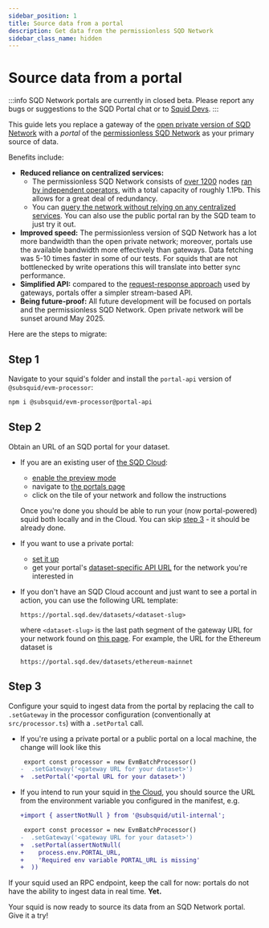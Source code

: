 ```yaml
---
sidebar_position: 1
title: Source data from a portal
description: Get data from the permissionless SQD Network  
sidebar_class_name: hidden
---
```


# Source data from a portal

:::info
SQD Network portals are currently in closed beta. Please report any bugs or suggestions to the SQD Portal chat or to [Squid Devs](https://t.me/HydraDevs).
:::

This guide lets you replace a gateway of the [open private version of SQD Network](/subsquid-network/overview/#open-private-network) with a *portal* of the [permissionless SQD Network](/subsquid-network/overview/#permissionless-public-network) as your primary source of data.

Benefits include:

 - **Reduced reliance on centralized services:**
   * The permissionless SQD Network consists of [over 1200](https://arbiscan.io/address/0x36e2b147db67e76ab67a4d07c293670ebefcae4e#readContract#F6) nodes [ran by independent operators](/subsquid-network/participate/worker), with a total capacity of roughly 1.1Pb. This allows for a great deal of redundancy.
   * You can [query the network without relying on any centralized services](/subsquid-network/participate/portal). You can also use the public portal ran by the SQD team to just try it out.
 - **Improved speed:** The permissionless version of SQD Network has a lot more bandwidth than the open private network; moreover, portals use the available bandwidth more effectively than gateways. Data fetching was 5-10 times faster in some of our tests. For squids that are not bottlenecked by write operations this will translate into better sync performance.
 - **Simplified API:** compared to the [request-response approach](/subsquid-network/reference/evm-api) used by gateways, portals offer a simpler stream-based API.
 - **Being future-proof:** All future development will be focused on portals and the permissionless SQD Network. Open private network will be sunset around May 2025.

Here are the steps to migrate:

## Step 1

Navigate to your squid's folder and install the `portal-api` version of `@subsquid/evm-processor`:
```bash
npm i @subsquid/evm-processor@portal-api
```

## Step 2

Obtain an URL of an SQD portal for your dataset.

 - If you are an existing user of [the SQD Cloud](https://app.subsquid.io):
    * [enable the preview mode](https://app.subsquid.io/preview)
    * navigate to [the portals page](https://app.subsquid.io/portal)
    * click on the tile of your network and follow the instructions

   Once you're done you should be able to run your (now portal-powered) squid both locally and in the Cloud. You can skip [step 3](#step-3) - it should be already done.

 - If you want to use a private portal:
    * [set it up](/subsquid-network/participate/portal)
    * get your portal's [dataset-specific API URL](/subsquid-network/participate/portal/#using-your-portal) for the network you're interested in

 - If you don't have an SQD Cloud account and just want to see a portal in action, you can use the following URL template:
   ```
   https://portal.sqd.dev/datasets/<dataset-slug>
   ```
   where `<dataset-slug>` is the last path segment of the gateway URL for your network found on [this page](/subsquid-network/reference/networks). For example, the URL for the Ethereum dataset is
   ```
   https://portal.sqd.dev/datasets/ethereum-mainnet
   ```

## Step 3

Configure your squid to ingest data from the portal by replacing the call to `.setGateway` in the processor configuration (conventionally at `src/processor.ts`) with a `.setPortal` call.

 - If you're using a private portal or a public portal on a local machine, the change will look like this
   ```diff
    export const processor = new EvmBatchProcessor()
   -  .setGateway('<gateway URL for your dataset>')
   +  .setPortal('<portal URL for your dataset>')
   ```

 - If you intend to run your squid in [the Cloud](/cloud), you should source the URL from the environment variable you configured in the manifest, e.g.
   ```diff
   +import { assertNotNull } from '@subsquid/util-internal';

    export const processor = new EvmBatchProcessor()
   -  .setGateway('<gateway URL for your dataset>')
   +  .setPortal(assertNotNull(
   +    process.env.PORTAL_URL, 
   +    'Required env variable PORTAL_URL is missing'
   +  ))
   ```

If your squid used an RPC endpoint, keep the call for now: portals do not have the ability to ingest data in real time. **Yet.**

Your squid is now ready to source its data from an SQD Network portal. Give it a try!
